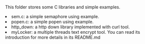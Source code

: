 This folder stores some C libraries and simple examples.
<li> sem.c: a simple semaphore using example.
<li> popen.c: a simple popen using example.
<li> http_down: a http down library implemented with curl tool.
<li> myLocker: a multiple threads text encrypt tool. You can read its introduction for more details in its README.md
